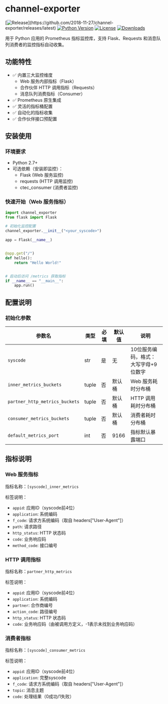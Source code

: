 # channel-exporter

[![Release](https://img.shields.io/github/release/2018-11-27/channel-exporter.svg?style=flat-square")](https://github.com/2018-11-27/channel-exporter/releases/latest)
[![Python Version](https://img.shields.io/badge/python-2.7+/3.6+-blue.svg)](https://github.com/2018-11-27/channel-exporter)
[![License](https://img.shields.io/badge/license-MIT-green.svg)](https://opensource.org/licenses/MIT)
[![Downloads](https://pepy.tech/badge/channel-exporter)](https://pepy.tech/project/channel-exporter)

用于 Python 应用的 Prometheus 指标监控库，支持 Flask、Requests 和消息队列消费者的监控指标自动收集。

## 功能特性

- ✅ 内置三大监控维度
    - Web 服务内部指标（Flask）
    - 合作伙伴 HTTP 调用指标（Requests）
    - 消息队列消费指标（Consumer）
- ✅ Prometheus 原生集成
- ✅ 灵活的指标桶配置
- ✅ 自动化的指标收集
- ✅ 合作伙伴接口预配置

## 安装使用

### 环境要求

- Python 2.7+
- 可选依赖（安装即监控）：
    - Flask (Web 服务监控)
    - requests (HTTP 调用监控)
    - ctec_consumer (消费者监控)

### 快速开始（Web 服务指标）

```python
import channel_exporter
from flask import Flask

# 初始化监控配置
channel_exporter.__init__("<your_syscode>")

app = Flask(__name__)


@app.get("/")
def hello():
    return "Hello World!"


# 启动后访问 /metrics 获取指标
if __name__ == "__main__":
    app.run()
```

## 配置说明

### 初始化参数

| 参数名                            | 类型    | 必填 | 默认值  | 说明                   |
|--------------------------------|-------|----|------|----------------------|
| `syscode`                      | str   | 是  | 无    | 10位服务编码，格式：大写字母+9位数字 |
| `inner_metrics_buckets`        | tuple | 否  | 默认桶  | Web 服务耗时分布桶          |
| `partner_http_metrics_buckets` | tuple | 否  | 默认桶  | HTTP 调用耗时分布桶         |
| `consumer_metrics_buckets`     | tuple | 否  | 默认桶  | 消费者耗时分布桶             |
| `default_metrics_port`         | int   | 否  | 9166 | 指标默认暴露端口             |

## 指标说明

### Web 服务指标

指标名称：`[syscode]_inner_metrics`

标签说明：

- `appid`: 应用ID（syscode前4位）
- `application`: 系统编码
- `f_code`: 请求方系统编码（取自 headers["User-Agent"]）
- `path`: 请求路径
- `http_status`: HTTP 状态码
- `code`: 业务响应码
- `method_code`: 接口编号

### HTTP 调用指标

指标名称：`partner_http_metrics`

标签说明：

- `appid`: 应用ID（syscode前4位）
- `application`: 系统编码
- `partner`: 合作商编号
- `action_code`: 路径编号
- `http_status`: HTTP 状态码
- `code`: 业务响应码（由被调用方定义，-1表示未找到业务响应码）

### 消费者指标

指标名称：`[syscode]_consumer_metrics`

标签说明：

- `appid`: 应用ID（syscode前4位）
- `application`: 完整syscode
- `f_code`: 请求方系统编码（取自 headers["User-Agent"]）
- `topic`: 消息主题
- `code`: 处理结果（0成功/1失败）
